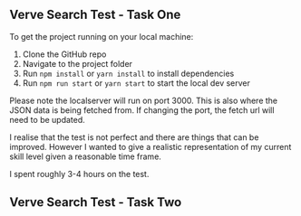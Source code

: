 ## Verve Search Test - Task One

To get the project running on your local machine:
1. Clone the GitHub repo
2. Navigate to the project folder
3. Run `npm install` or `yarn install` to install dependencies
4. Run `npm run start` or `yarn start` to start the local dev server

Please note the localserver will run on port 3000. This is also where the JSON data is being fetched from. If changing the port, the fetch url will need to be updated.

I realise that the test is not perfect and there are things that can be improved. However I wanted to give a realistic representation of my current skill level given a reasonable time frame.

I spent roughly 3-4 hours on the test.


## Verve Search Test - Task Two
